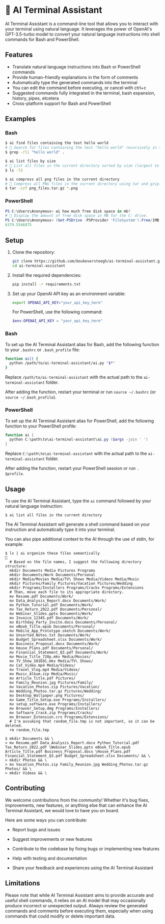 # 🤖 AI Terminal Assistant

AI Terminal Assistant is a command-line tool that allows you to interact with your terminal using natural language. It leverages the power of OpenAI's GPT-3.5-turbo model to convert your natural language instructions into shell commands for Bash and PowerShell.

## Features

- Translate natural language instructions into Bash or PowerShell commands
- Provide human-friendly explanations in the form of comments
- Automatically type the generated commands into the terminal
- You can edit the command before executing, or cancel with ctrl+c
- Suggested commands fully integrated in the terminal, bash expansion, history, pipes, etcetera
- Cross-platform support for Bash and PowerShell

## Examples

### Bash

```bash
$ ai find files containing the text hello world
# 🤖 Search for files containing the text "hello world" recursively in the current directory.
$ grep -rli "hello world" .
```

```bash
$ ai list files by size
# 🤖 List all files in the current directory sorted by size (largest to smallest).
$ ls -lS
```

```bash
$ ai compress all png files in the current directory
# 🤖 Compress all PNG files in the current directory using tar and gzip.
$ tar -czf png_files.tar.gz *.png
```

### PowerShell

```powershell
PS C:\Users\Anonymous> ai how much free disk space in mb?
# 🤖 Display the amount of free disk space in MB for the C: drive.
PS C:\Users\Anonymous> (Get-PSDrive -PSProvider 'FileSystem').Free/1MB
6379.5546875
```

## Setup

1. Clone the repository:
    ```bash
    git clone https://github.com/boukeversteegh/ai-terminal-assistant.git
    cd ai-terminal-assistant
    ```
1. Install the required dependencies:
    ```bash
    pip install -r requirements.txt
    ```
1. Set up your OpenAI API key as an environment variable:
    ```bash
    export OPENAI_API_KEY="your_api_key_here"
    ```

    For PowerShell, use the following command:

    ```powershell
    $env:OPENAI_API_KEY = "your_api_key_here"
    ```

### Bash

To set up the AI Terminal Assistant alias for Bash, add the following function to your `.bashrc` or `.bash_profile` file:

```bash
function ai() {
  python /path/to/ai-terminal-assistant/ai.py "$*"
}
```

Replace `/path/to/ai-terminal-assistant` with the actual path to the `ai-terminal-assistant` folder.

After adding the function, restart your terminal or run `source ~/.bashrc` (or `source ~/.bash_profile`).

### PowerShell

To set up the AI Terminal Assistant alias for PowerShell, add the following function to your PowerShell profile:

```powershell
function ai {
  python C:\path\to\ai-terminal-assistant\ai.py ($args -join ' ')
}
```

Replace `C:\path\to\ai-terminal-assistant` with the actual path to the `ai-terminal-assistant` folder.

After adding the function, restart your PowerShell session or run `. $profile`.

## Usage

To use the AI Terminal Assistant, type the `ai` command followed by your natural language instruction:

```shell
$ ai list all files in the current directory
```

The AI Terminal Assistant will generate a shell command based on your instruction and automatically type it into your terminal.

You can also pipe additional context to the AI through the use of stdin, for example:

```shell
$ ls | ai organize these files semantically
🤖
  # Based on the file names, I suggest the following directory structure:
  mkdir Documents Media Pictures Programs
  mkdir Documents/Work Documents/Personal
  mkdir Media/Movies Media/TV\ Shows Media/Videos Media/Music
  mkdir Pictures/Family Pictures/Vacation Pictures/Wedding
  mkdir Programs/Installers Programs/Cracks Programs/Extensions
  # Then, move each file to its appropriate directory.
  mv Resume.pdf Documents/Work/
  mv Data_Analysis_Report.docx Documents/Work/
  mv Python_Tutorial.pdf Documents/Work/
  mv Tax_Return_2022.pdf Documents/Personal/
  mv Webinar_Slides.pptx Documents/Work/
  mv Invoice_12345.pdf Documents/Work/
  mv Birthday_Party_Invite.docx Documents/Personal/
  mv eBook_Title.epub Documents/Personal/
  mv Mobile_App_Prototype.sketch Documents/Work/
  mv Unsorted_Notes.txt Documents/Work/
  mv Budget_Spreadsheet.xlsx Documents/Work/
  mv Business_Proposal.docx Documents/Work/
  mv House_Plans.pdf Documents/Personal/
  mv Financial_Statement_Q3.pdf Documents/Work/
  mv Movie_Title_720p.mkv Media/Movies/
  mv TV_Show_S01E01.mkv Media/TV\ Shows/
  mv Cat_Video.mp4 Media/Videos/
  mv Travel_Vlog.mp4 Media/Videos/
  mv Music_Album.zip Media/Music/
  mv Article_Title.pdf Pictures/
  mv Family_Reunion.jpg Pictures/Family/
  mv Vacation_Photos.zip Pictures/Vacation/
  mv Wedding_Photos.tar.gz Pictures/Wedding/
  mv Desktop_Wallpaper.png Pictures/
  mv Game_Title_Setup.exe Programs/Installers/
  mv setup_software.exe Programs/Installers/
  mv Browser_Setup.dmg Programs/Installers/
  mv Software_Crack.zip Programs/Cracks/
  mv Browser_Extension.crx Programs/Extensions/
  # I'm assuming that random_file.tmp is not important, so it can be deleted.
  rm random_file.tmp

$ mkdir Documents && \
> mv Resume.pdf Data_Analysis_Report.docx Python_Tutorial.pdf Tax_Return_2022.pdf \Webinar_Slides.pptx eBook_Title.epub Article_Title.pdf Business_Proposal.docx \House_Plans.pdf Financial_Statement_Q3.pdf Budget_Spreadsheet.xlsx Documents/ && \
> mkdir Photos && \
> mv Vacation_Photos.zip Family_Reunion.jpg Wedding_Photos.tar.gz Photos/ && \
> mkdir Videos && \
```

## Contributing

We welcome contributions from the community! Whether it's bug fixes, improvements, new features, or anything else that can enhance the AI Terminal Assistant, we would love to have you on board.

Here are some ways you can contribute:

- Report bugs and issues

- Suggest improvements or new features
- Contribute to the codebase by fixing bugs or implementing new features
- Help with testing and documentation
- Share your feedback and experiences using the AI Terminal Assistant

## Limitations

Please note that while AI Terminal Assistant aims to provide accurate and useful shell commands, it relies on an AI model that may occasionally produce incorrect or unexpected output. Always review the generated commands and comments before executing them, especially when using commands that could modify or delete important data.